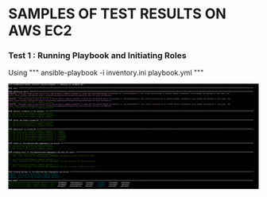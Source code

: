 # SAMPLES OF TEST RESULTS ON AWS EC2 

### Test 1 : Running Playbook and Initiating Roles 
Using """ ansible-playbook -i inventory.ini playbook.yml """ 

![Running-Playbook-against-Hosts](https://github.com/deepakm925/ansible-webservers-project/blob/main/starter/test-results/screenshot-of-running-playbook-hosts-playbook.png)
